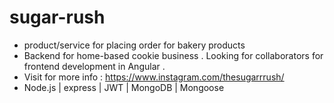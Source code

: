 # sugar-rush
- product/service for placing order for bakery products 
- Backend for home-based cookie business . Looking for collaborators for frontend development in Angular .
- Visit for more info : https://www.instagram.com/thesugarrrush/
- Node.js | express | JWT | MongoDB | Mongoose
